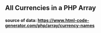 ## All Currencies in a PHP Array

#### source of data: https://www.html-code-generator.com/php/array/currency-names